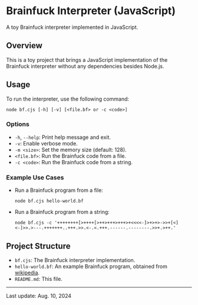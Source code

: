 
# Brainfuck Interpreter (JavaScript)

A toy Brainfuck interpreter implemented in JavaScript.

## Overview

This is a toy project that brings a JavaScript implementation of the Brainfuck interpreter without any dependencies besides Node.js.

## Usage

To run the interpreter, use the following command:

```
node bf.cjs [-h] [-v] [<file.bf> or -c <code>]
```

### Options

- `-h`, `--help`: Print help message and exit.
- `-v`: Enable verbose mode.
- `-m <size>`: Set the memory size (default: 128).
- `<file.bf>`: Run the Brainfuck code from a file.
- `-c <code>`: Run the Brainfuck code from a string.

### Example Use Cases

- Run a Brainfuck program from a file: 

    ```
    node bf.cjs hello-world.bf
    ```

- Run a Brainfuck program from a string: 

    ```
    node bf.cjs -c '++++++++[>++++[>++>+++>+++>+<<<<-]>+>+>->>+[<]<-]>>.>---.+++++++..+++.>>.<-.<.+++.------.--------.>>+.>++.'
    ```

## Project Structure

* `bf.cjs`: The Brainfuck interpreter implementation.
* `hello-world.bf`: An example Brainfuck program, obtained from [wikipedia](https://en.wikipedia.org/wiki/Brainfuck).
* `README.md`: This file.

---

Last update: Aug. 10, 2024
